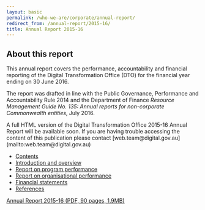 ```yaml
---
layout: basic
permalink: /who-we-are/corporate/annual-report/
redirect_from: /annual-report/2015-16/
title: Annual Report 2015-16
---
```


## About this report

This annual report covers the performance, accountability and financial reporting of the Digital Transformation Office (DTO) for the financial year ending on 30 June 2016.

The report was drafted in line with the Public Governance, Performance and Accountability Rule 2014 and the Department of Finance *Resource Management Guide No. 135: Annual reports for non-corporate Commonwealth entities*, July 2016.

<p class="callout" markdown="1">
A full HTML version of the Digital Transformation Office 2015-16 Annual Report will be available soon. If you are having trouble accessing the content of this publication please contact [web.team@digital.gov.au](mailto:web.team@digital.gov.au)
</p>

- [Contents](/who-we-are/corporate/annual-report/annual-report-2015-16/contents/) 
- [Introduction and overview](/who-we-are/corporate/annual-report/annual-report-2015-16/1-introduction/)
- [Report on program performance](/who-we-are/corporate/annual-report/annual-report-2015-16/2-program-performance/)
- [Report on organisational performance](/who-we-are/corporate/annual-report/annual-report-2015-16/3-organisational-performance/)
- [Financial statements](/who-we-are/corporate/annual-report/annual-report-2015-16/financial-statements/)
- [References](/who-we-are/corporate/annual-report/annual-report-2015-16/references/)

[Annual Report 2015-16 (PDF, 90 pages, 1.9MB)](/files/dto-annual-report-2015-16.pdf)
